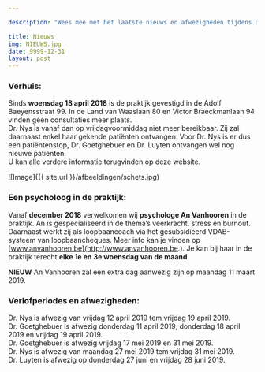 ```yaml
---

description: "Wees mee met het laatste nieuws en afwezigheden tijdens de verlofperiodes."

title: Nieuws
img: NIEUWS.jpg
date: 9999-12-31
layout: post
---
```


### Verhuis:

Sinds **woensdag 18 april 2018** is de praktijk gevestigd in de Adolf Baeyensstraat 99. In de Land van Waaslaan 80 en Victor Braeckmanlaan 94 vinden géén consultaties meer plaats. <br>
Dr. Nys is vanaf dan op vrijdagvoormiddag niet meer bereikbaar. Zij zal daarnaast enkel haar gekende patiënten ontvangen. Voor Dr. Nys is er dus een patiëntenstop, Dr. Goetghebuer en Dr. Luyten ontvangen wel nog nieuwe patiënten. <br> U kan alle verdere informatie terugvinden op deze website.

![Image]({{ site.url }}/afbeeldingen/schets.jpg)


### Een psycholoog in de praktijk:
Vanaf **december 2018** verwelkomen wij **psychologe An Vanhooren** in de praktijk. An is gespecialiseerd in de thema’s veerkracht, stress en burnout. Daarnaast werkt zij als loopbaancoach via het gesubsidieerd VDAB-systeem van loopbaancheques. Meer info kan je vinden op [www.anvanhooren.be](http://www.anvanhooren.be.). Je kan bij haar in de praktijk terecht **elke 1e en 3e woensdag van de maand**. <br>

**NIEUW** An Vanhooren zal een extra dag aanwezig zijn op maandag 11 maart 2019.

### Verlofperiodes en afwezigheden:

Dr. Nys is afwezig van vrijdag 12 april 2019 tem vrijdag 19 april 2019. <br>
Dr. Goetghebuer is afwezig donderdag 11 april 2019, donderdag 18 april 2019 en vrijdag 19 april 2019. <br>
Dr. Goetghebuer is afwezig vrijdag 17 mei 2019 en 31 mei 2019. <br>
Dr. Nys is afwezig van maandag 27 mei 2019 tem vrijdag 31 mei 2019. <br>
Dr. Luyten is afwezig op donderdag 27 juni en vrijdag 28 juni 2019.
